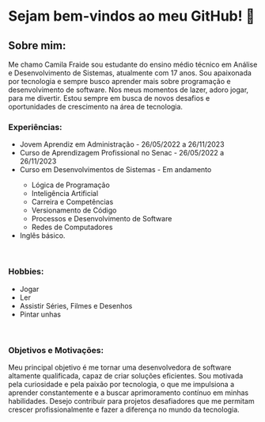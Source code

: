 <h1>Sejam bem-vindos ao meu GitHub! 💙</h1>

<h2>Sobre mim: </h2>
Me chamo Camila Fraide sou estudante do ensino médio técnico em Análise e Desenvolvimento de Sistemas, atualmente com 17 anos. Sou apaixonada por tecnologia e sempre busco aprender mais sobre programação e desenvolvimento de software. Nos meus momentos de lazer, adoro jogar, para me divertir. Estou sempre em busca de novos desafios e oportunidades de crescimento na área de tecnologia.<br>

<h3>Experiências:</h3>
<ul>
    <li>Jovem Aprendiz em Administração - 26/05/2022 a 26/11/2023</li>
    <li>Curso de Aprendizagem Profissional no Senac - 26/05/2022 a 26/11/2023</li>
    <li>Curso em Desenvolvimentos de Sistemas - Em andamento</li>
    <ul>
        <li>Lógica de Programação</li>
        <li>Inteligência Artificial</li>
        <li>Carreira e Competências</li>
        <li>Versionamento de Código</li>
        <li>Processos e Desenvolvimento de Software</li>
        <li>Redes de Computadores</li>
    </ul>
    <li>Inglês básico.</li>
</ul>
<br>
<h3>Hobbies:</h3>
<ul>
    <li>Jogar</li>
    <li>Ler</li>
    <li>Assistir Séries, Filmes e Desenhos</li>
    <li>Pintar unhas</li>
</ul>
<br>
<h3>Objetivos e Motivações:</h3>
Meu principal objetivo é me tornar uma desenvolvedora de software altamente qualificada, capaz de criar soluções eficientes. Sou motivada pela curiosidade e pela paixão por tecnologia, o que me impulsiona a aprender constantemente e a buscar aprimoramento contínuo em minhas habilidades. Desejo contribuir para projetos desafiadores que me permitam crescer profissionalmente e fazer a diferença no mundo da tecnologia.




<!--
**milafraide/milafraide** is a ✨ _special_ ✨ repository because its `README.md` (this file) appears on your GitHub profile.

Here are some ideas to get you started:

- 🔭 I’m currently working on ...
- 🌱 I’m currently learning ...
- 👯 I’m looking to collaborate on ...
- 🤔 I’m looking for help with ...
- 💬 Ask me about ...
- 📫 How to reach me: ...
- 😄 Pronouns: ...
- ⚡ Fun fact: ...
-->
